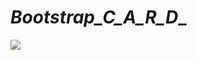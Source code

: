 # _Bootstrap_C_A_R_D__

<img src="https://github.com/8501kaminipatel/_Bootstrap_C_A_R_D__/commit/03bd7c2043552f2bf8a015169581e9bb3ce3ce75"></img>
